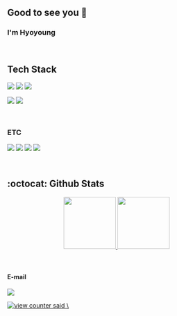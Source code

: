 ## Good to see you 👋 
### I'm Hyoyoung
</br>

## Tech Stack
<p align="left">
  <img src="https://img.shields.io/badge/Gradle-02303a.svg?style=flat-square&logo=Gradle&logoColor=white" />
  <img src="https://img.shields.io/badge/Java-007396.svg?style=flat-square&logo=Java&logoColor=white"/>
  <img src="https://img.shields.io/badge/SpringBoot-6DB33F.svg?style=flat-square&logo=springboot&logoColor=white"/>
</p>

<p align="left">
  <img src="https://img.shields.io/badge/Python-4053d6?style=flat-square&logo=python&logoColor=white"/>
  <img src="https://img.shields.io/badge/Flask-4A154B?style=flat-square&logo=flask&logoColor=white"/>
</p>
<br/>

### ETC
<p align="left">
  <img src="https://img.shields.io/badge/IntelliJ%20IDEA-000000.svg?style=flat-square&logo=IntelliJ%20IDEA&logoColor=white"/>
  <img src="https://img.shields.io/badge/MySQL-1E4872?style=flat-square&logo=mysql&logoColor=white"/>
  <img src="https://img.shields.io/badge/MariaDB-003545.svg?style=flat-square&logo=MariaDB&logoColor=white"/>
  <img src="https://img.shields.io/badge/Amazon AWS-232F3E?style=flat-square&logo=amazonwebservices&logoColor=white"/>
</p>
<br/>

## :octocat: Github Stats
<div align="center">
    <a href="#">
      <img max-width="45%" height="120px" src="https://github-readme-stats.vercel.app/api?username=19013na&count_private=true&show_icons=true&theme=panda&hide=contribs&include_all_commits=ture&border_radius=0&hide_border=true"" />
    </a>
    <a href="#">
      <img max-width="45%" height="120px" src="https://github-readme-stats.vercel.app/api/top-langs/?username=19013na&theme=panda&border_radius=0&hide_border=true&layout=compact&exclude_repo=youtube-clone-react"/>
</a>
</div>

</br>
</br>

#### E-mail 
<img src="https://img.shields.io/badge/yondu19013@gmail.com-232F3E?style=for-the-badge&logo=gmail&logoColor=white"/></br>
<div align="left">
    <a href="#">
      <img src="https://komarev.com/ghpvc/?username=19013na&style=for-the-badge&color=232F3E&label=++HI+THERE+%F0%9F%91%8B++" alt="view counter said \"hello\""/>
    </a>
  </div>
